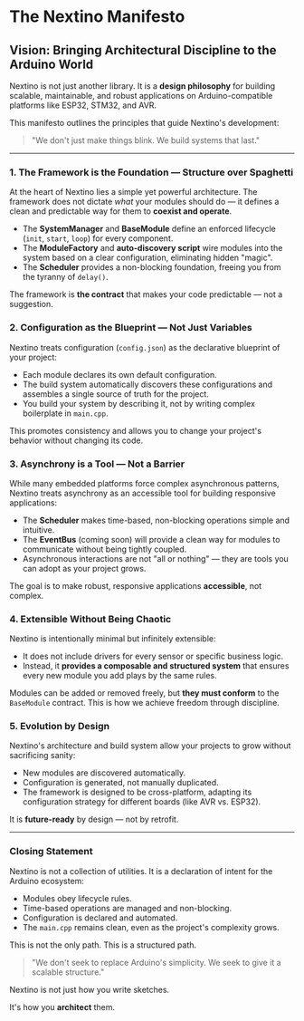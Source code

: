 # The Nextino Manifesto

## Vision: Bringing Architectural Discipline to the Arduino World

Nextino is not just another library. It is a **design philosophy** for building scalable, maintainable, and robust applications on Arduino-compatible platforms like ESP32, STM32, and AVR.

This manifesto outlines the principles that guide Nextino's development:

> "We don't just make things blink. We build systems that last."

---

### 1. The Framework is the Foundation — Structure over Spaghetti

At the heart of Nextino lies a simple yet powerful architecture. The framework does not dictate *what* your modules should do — it defines a clean and predictable way for them to **coexist and operate**.

* The **SystemManager** and **BaseModule** define an enforced lifecycle (`init`, `start`, `loop`) for every component.
* The **ModuleFactory** and **auto-discovery script** wire modules into the system based on a clear configuration, eliminating hidden "magic".
* The **Scheduler** provides a non-blocking foundation, freeing you from the tyranny of `delay()`.

The framework is **the contract** that makes your code predictable — not a suggestion.

### 2. Configuration as the Blueprint — Not Just Variables

Nextino treats configuration (`config.json`) as the declarative blueprint of your project:

* Each module declares its own default configuration.
* The build system automatically discovers these configurations and assembles a single source of truth for the project.
* You build your system by describing it, not by writing complex boilerplate in `main.cpp`.

This promotes consistency and allows you to change your project's behavior without changing its code.

### 3. Asynchrony is a Tool — Not a Barrier

While many embedded platforms force complex asynchronous patterns, Nextino treats asynchrony as an accessible tool for building responsive applications:

* The **Scheduler** makes time-based, non-blocking operations simple and intuitive.
* The **EventBus** (coming soon) will provide a clean way for modules to communicate without being tightly coupled.
* Asynchronous interactions are not "all or nothing" — they are tools you can adopt as your project grows.

The goal is to make robust, responsive applications **accessible**, not complex.

### 4. Extensible Without Being Chaotic

Nextino is intentionally minimal but infinitely extensible:

* It does not include drivers for every sensor or specific business logic.
* Instead, it **provides a composable and structured system** that ensures every new module you add plays by the same rules.

Modules can be added or removed freely, but **they must conform** to the `BaseModule` contract. This is how we achieve freedom through discipline.

### 5. Evolution by Design

Nextino's architecture and build system allow your projects to grow without sacrificing sanity:

* New modules are discovered automatically.
* Configuration is generated, not manually duplicated.
* The framework is designed to be cross-platform, adapting its configuration strategy for different boards (like AVR vs. ESP32).

It is **future-ready** by design — not by retrofit.

---

### Closing Statement

Nextino is not a collection of utilities. It is a declaration of intent for the Arduino ecosystem:

* Modules obey lifecycle rules.
* Time-based operations are managed and non-blocking.
* Configuration is declared and automated.
* The `main.cpp` remains clean, even as the project's complexity grows.

This is not the only path. This is a structured path.

> "We don't seek to replace Arduino's simplicity. We seek to give it a scalable structure."

Nextino is not just how you write sketches.

It's how you **architect** them.
